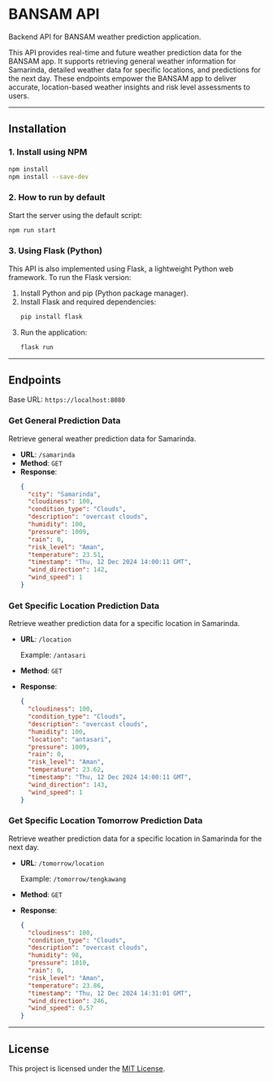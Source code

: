 # BANSAM API

Backend API for BANSAM weather prediction application.

This API provides real-time and future weather prediction data for the BANSAM app. It supports retrieving general weather information for Samarinda, detailed weather data for specific locations, and predictions for the next day. These endpoints empower the BANSAM app to deliver accurate, location-based weather insights and risk level assessments to users.

---

## Installation

### 1. Install using NPM
```bash
npm install
npm install --save-dev
```

### 2. How to run by default
Start the server using the default script:
```bash
npm run start
```

### 3. Using Flask (Python)
This API is also implemented using Flask, a lightweight Python web framework. To run the Flask version:
1. Install Python and pip (Python package manager).
2. Install Flask and required dependencies:
   ```bash
   pip install flask
   ```
3. Run the application:
   ```bash
   flask run
   ```

---

## Endpoints

Base URL: `https://localhost:8080`

### Get General Prediction Data
Retrieve general weather prediction data for Samarinda.
- **URL**: `/samarinda`
- **Method**: `GET`
- **Response**:
  ```json
  {
    "city": "Samarinda",
    "cloudiness": 100,
    "condition_type": "Clouds",
    "description": "overcast clouds",
    "humidity": 100,
    "pressure": 1009,
    "rain": 0,
    "risk_level": "Aman",
    "temperature": 23.51,
    "timestamp": "Thu, 12 Dec 2024 14:00:11 GMT",
    "wind_direction": 142,
    "wind_speed": 1
  }
  ```

### Get Specific Location Prediction Data
Retrieve weather prediction data for a specific location in Samarinda.
- **URL**: `/location`
  
  Example: `/antasari`
- **Method**: `GET`
- **Response**:
  ```json
  {
    "cloudiness": 100,
    "condition_type": "Clouds",
    "description": "overcast clouds",
    "humidity": 100,
    "location": "antasari",
    "pressure": 1009,
    "rain": 0,
    "risk_level": "Aman",
    "temperature": 23.62,
    "timestamp": "Thu, 12 Dec 2024 14:00:11 GMT",
    "wind_direction": 143,
    "wind_speed": 1
  }
  ```

### Get Specific Location Tomorrow Prediction Data
Retrieve weather prediction data for a specific location in Samarinda for the next day.
- **URL**: `/tomorrow/location`

  Example: `/tomorrow/tengkawang`
- **Method**: `GET`
- **Response**:
  ```json
  {
    "cloudiness": 100,
    "condition_type": "Clouds",
    "description": "overcast clouds",
    "humidity": 98,
    "pressure": 1010,
    "rain": 0,
    "risk_level": "Aman",
    "temperature": 23.86,
    "timestamp": "Thu, 12 Dec 2024 14:31:01 GMT",
    "wind_direction": 246,
    "wind_speed": 0.57
  }
  ```

---

## License
This project is licensed under the [MIT License](LICENSE).

